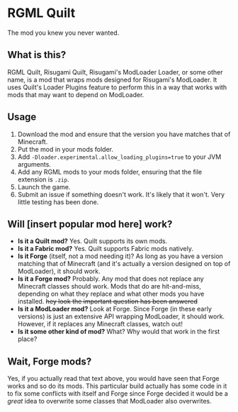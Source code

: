 # RGML Quilt

The mod you knew you never wanted.

## What is this?

RGML Quilt, Risugami Quilt, Risugami's ModLoader Loader, or some other name, is a mod that wraps mods designed for
Risugami's ModLoader. It uses Quilt's Loader Plugins feature to perform this in a way that works with mods that may
want to depend on ModLoader.

## Usage

1. Download the mod and ensure that the version you have matches that of Minecraft.
2. Put the mod in your mods folder.
3. Add `-Dloader.experimental.allow_loading_plugins=true` to your JVM arguments.
4. Add any RGML mods to your mods folder, ensuring that the file extension is `.zip`.
5. Launch the game.
6. Submit an issue if something doesn't work. It's likely that it won't. Very little testing has been done.

## Will [insert popular mod here] work?

- **Is it a Quilt mod?** Yes. Quilt supports its own mods.
- **Is it a Fabric mod?** Yes. Quilt supports Fabric mods natively.
- **Is it Forge** (itself, not a mod needing it)? As long as you have a version matching that of Minecraft (and it's actually
  a version designed on top of ModLoader), it should work.
- **Is it a Forge mod?** Probably. Any mod that does not replace any Minecraft classes should work. Mods that do
  are hit-and-miss, depending on what they replace and what other mods you have installed.
  ~~hey look the important question has been answered~~
- **Is it a ModLoader mod?** Look at Forge. Since Forge (in these early versions) is just an extensive API wrapping
  ModLoader, it should work. However, if it replaces any Minecraft classes, watch out!
- **Is it some other kind of mod?** What? Why would that work in the first place?

## Wait, Forge mods?

Yes, if you actually read that text above, you would have seen that Forge works and so do its mods.
This particular build actually has some code in it to fix some conflicts with itself and Forge since Forge decided
it would be a _great_ idea to overwrite some classes that ModLoader also overwrites.
